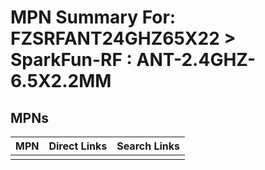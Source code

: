 



# MPN Summary For: FZSRFANT24GHZ65X22 > SparkFun-RF : ANT-2.4GHZ-6.5X2.2MM

## MPNs
  

|MPN|Direct Links|Search Links|
| :--- | :--- | :--- |
||||
